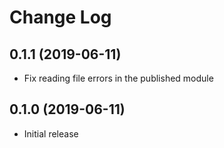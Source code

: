 # Change Log

## 0.1.1 (2019-06-11)

* Fix reading file errors in the published module

## 0.1.0 (2019-06-11)

* Initial release

